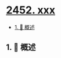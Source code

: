 # [2452. xxx](https://github.com/Tdahuyou/TNotes.leetcode/tree/main/notes/2452.%20xxx)

<!-- region:toc -->

- [1. 📝 概述](#1--概述)

<!-- endregion:toc -->

## 1. 📝 概述
